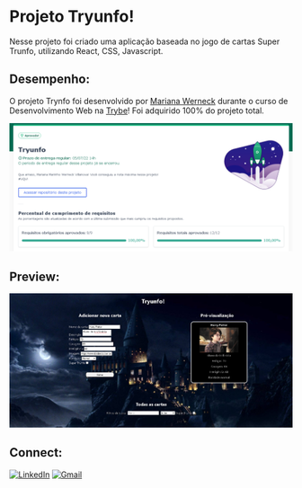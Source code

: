 # Projeto Tryunfo! 

Nesse projeto foi criado uma aplicação baseada no jogo de cartas Super Trunfo, utilizando React, CSS, Javascript.

## Desempenho:

O projeto Trynfo foi  desenvolvido por [Mariana Werneck](https://www.linkedin.com/in/marinhomariana8/) durante o curso de Desenvolvimento Web na [Trybe](https://www.betrybe.com/)! Foi adquirido 100% do projeto total.

![Desempenho no Projeto](img/tryunfo.PNG)

## Preview:

![Tela Tryunfo](img/tryunfo2.PNG)

## Connect:

[![LinkedIn](https://img.shields.io/badge/LinkedIn-0077B5?style=for-the-badge&logo=linkedin&logoColor=white)](https://www.linkedin.com/in/marinhomariana8/) [![Gmail](https://img.shields.io/badge/Gmail-D14836?style=for-the-badge&logo=gmail&logoColor=white
)](mailto:marinhomariana8@gmail.com)